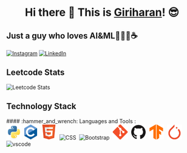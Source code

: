 # <h1 align = "center" padding-bottom = 10 >Hi there 👋 This is <a href = 'https://www.linkedin.com/in/giriharan-s-6044a3258?utm_source=share&utm_campaign=share_via&utm_content=profile&utm_medium=android_app' >Giriharan</a>! 😎</h1>
## Just a guy who loves AI&ML🧑🏼‍💻☕
[![Instagram](https://img.shields.io/badge/Instagram-%23E1306C?style=flat&logo=instagram&logoColor=%23FFFFFF&labelColor=%23E1306C)](https://www.instagram.com/i_am_antagonist_lover_?igsh=MXgza203emVxZDBlNA==)
[![LinkedIn](https://img.shields.io/badge/LinkedIn-%230077B5?style=flat&logo=instagram&logoColor=%23FFFFFF&labelColor=%230077B5)](https://www.linkedin.com/in/giriharan-s-6044a3258?utm_source=share&utm_campaign=share_via&utm_content=profile&utm_medium=android_app)


<!--
**giriharan007/giriharan007** is a ✨ _special_ ✨ repository because its `README.md` (this file) appears on your GitHub profile.

Here are some ideas to get you started:

- 🔭 I’m currently working on ...
- 🌱 I’m currently learning ...
- 👯 I’m looking to collaborate on ...
- 🤔 I’m looking for help with ...
- 💬 Ask me about ...
- 📫 How to reach me: ...
- 😄 Pronouns: ...
- ⚡ Fun fact: ...
-->
<h2>Leetcode Stats</h2>

![Leetcode Stats](https://leetcard.jacoblin.cool/giriharan007?ext=activity)

<h2>Technology Stack</h2>
#### :hammer_and_wrench: Languages and Tools :
  <div>
    <img src="https://github.com/devicons/devicon/blob/master/icons/python/python-original.svg" width="40" height="40"> 
    <img src="https://github.com/devicons/devicon/blob/master/icons/c/c-original.svg" title="C" alt="C" width="40" height="40"/>&nbsp;
    <img src="https://github.com/devicons/devicon/blob/master/icons/html5/html5-original.svg" title="HTML5" alt="HTML" width="40" height="40"/>&nbsp;
    <img src="https://cdn.jsdelivr.net/gh/devicons/devicon@latest/icons/css3/css3-original.svg"  title="CSS3" alt="CSS" width="40" height="40"/>&nbsp;
    <img src="https://cdn.jsdelivr.net/gh/devicons/devicon@latest/icons/bootstrap/bootstrap-original-wordmark.svg" title="Bootstrap 5" alt="Bootstrap" width="40" height="40"/>&nbsp;
    <img src="https://github.com/devicons/devicon/blob/master/icons/git/git-original.svg" title="git" alt="git" width="40" height="40"/>&nbsp;
    <img src="https://github.com/devicons/devicon/blob/master/icons/github/github-original.svg" title="github" alt="github" width="40" height="40"/>&nbsp;
    <img src="https://github.com/devicons/devicon/blob/master/icons/tensorflow/tensorflow-original.svg" title="tensorflow" alt="tensorflow" width="40" 
     height="40"/>&nbsp;
    <img src="https://github.com/devicons/devicon/blob/master/icons/pytorch/pytorch-original.svg" title="pytorch" alt="pytorch" width="40" height="40"/>&nbsp;
    <img src="https://cdn.jsdelivr.net/gh/devicons/devicon@latest/icons/vscode/vscode-original.svg" title="vscode" alt="vscode" width="40" height="40"/>&nbsp;
    </div>
